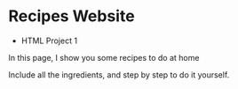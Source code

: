 # Recipes Website

- HTML Project 1

In this page, I show you some recipes to do at home 

Include all the ingredients, and step by step to do it yourself.

